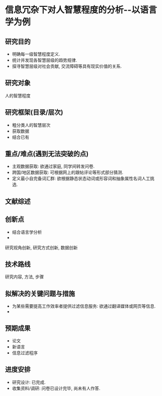 
# 信息冗杂下对人智慧程度的分析--以语言学为例

## 研究目的
- 明确每一级智慧程度定义.
- 统计并发现各智慧层级的趋势规律.
- 探寻智慧层级对社会贡献, 交流障碍等具有现实价值的关系.

## 研究对象
人的智慧程度

## 研究框架(目录/层次)
- 粗分类人的智慧层次
- 获取数据
- 结合已有

## 重点/难点(遇到无法突破的点)
- 主观数据获取: 欲通过家庭, 同学间转发问卷.
- 跨国/地区数据获取: 可根据网上的跟帖评论等形式部分猜测.
- 定义最小自完备词汇群: 欲根据静态状态动词或形容词和抽象属性名词人工挑选.

## 文献综述


## 创新点
- 结合语言学分析
- 

研究视角创新, 研究方式创新, 数据创新


## 技术路线
研究内容, 方法, 步骤


## 拟解决的关键问题与措施
- 为某些需要提高工作效率者提供过滤信息服务: 欲通过翻译媒体或网页等信息.
- 

## 预期成果
- 论文
- 新语言
- 信息过滤程序

## 进度安排
- 研究设计: 已完成.
- 收集资料/调研: 问卷已设计完毕, 尚未有人作答.
